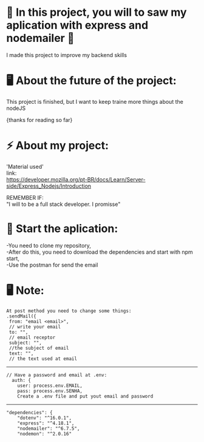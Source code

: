 # 🤞 In this project, you will to saw my aplication with express and nodemailer 🤞
 I made this project to improve my backend skills
 <br>

# 🖥️ About the future of the project:
 This project is finished, but I want to keep traine more things about the nodeJS

 {thanks for reading so far}

# ⚡ About my project:
 'Material used'
    <br>
    link: <br>
    https://developer.mozilla.org/pt-BR/docs/Learn/Server-side/Express_Nodejs/Introduction

 REMEMBER IF: <br>
    "I will to be a full stack developer. I promisse" 

# 💬 Start the aplication:
 -You need to clone my repository,
 <br>
 -After do this, you need to download the dependencies and start with npm start, 
 <br>
 -Use the postman for send the email

# 🖥️ Note:
    At post method you need to change some things:
    .sendMail({ 
     from: "email <email>", 
     // write your email
     to: "", 
     // email receptor
     subject: "", 
     //the subject of email
     text: "", 
     // the text used at email
 ------------------------------------------------------------
    // Have a password and email at .env:
      auth: {
        user: process.env.EMAIL,
        pass: process.env.SENHA,
        Create a .env file and put yout email and password
 ------------------------------------------------------------
    "dependencies": {
        "dotenv": "^16.0.1",
        "express": "^4.18.1",
        "nodemailer": "^6.7.5",
        "nodemon": "^2.0.16"